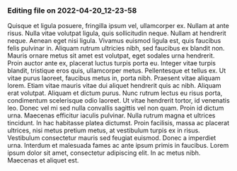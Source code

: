 

### Editing file on 2022-04-20_12-23-58

Quisque et ligula posuere, fringilla ipsum vel, ullamcorper ex. Nullam at ante risus. Nulla vitae volutpat ligula, quis sollicitudin neque. Nullam at hendrerit neque. Aenean eget nisi ligula. Vivamus euismod ligula est, quis faucibus felis pulvinar in. Aliquam rutrum ultricies nibh, sed faucibus ex blandit non. Mauris ornare metus sit amet est volutpat, eget sodales urna hendrerit. Proin auctor ante ex, placerat luctus turpis porta eu. Integer vitae turpis blandit, tristique eros quis, ullamcorper metus. Pellentesque et tellus ex. Ut vitae purus laoreet, faucibus metus in, porta nibh. Praesent vitae aliquam lorem. Etiam vitae mauris vitae dui aliquet hendrerit quis ac nibh. Aliquam erat volutpat.
Aliquam et dictum purus. Nunc rutrum lectus eu risus porta, condimentum scelerisque odio laoreet. Ut vitae hendrerit tortor, id venenatis leo. Donec vel mi sed nulla convallis sagittis vel non quam. Proin id dictum urna. Maecenas efficitur iaculis pulvinar. Nulla rutrum magna et ultrices tincidunt.
In hac habitasse platea dictumst. Proin facilisis, massa ac placerat ultrices, nisi metus pretium metus, at vestibulum turpis ex in risus. Vestibulum consectetur mauris sed feugiat euismod. Donec a imperdiet urna. Interdum et malesuada fames ac ante ipsum primis in faucibus. Lorem ipsum dolor sit amet, consectetur adipiscing elit. In ac metus nibh. Maecenas et aliquet est.


